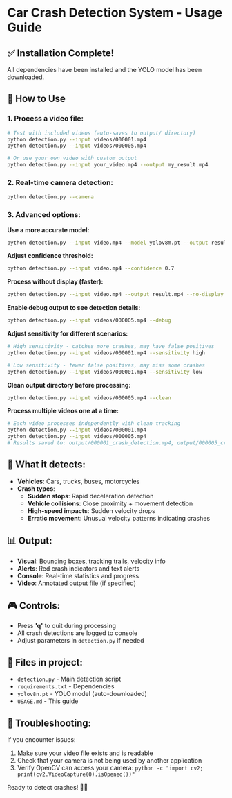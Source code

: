 # Car Crash Detection System - Usage Guide

## ✅ Installation Complete!

All dependencies have been installed and the YOLO model has been downloaded.

## 🚀 How to Use

### 1. Process a video file:
```bash
# Test with included videos (auto-saves to output/ directory)
python detection.py --input videos/000001.mp4
python detection.py --input videos/000005.mp4

# Or use your own video with custom output
python detection.py --input your_video.mp4 --output my_result.mp4
```

### 2. Real-time camera detection:
```bash
python detection.py --camera
```

### 3. Advanced options:

**Use a more accurate model:**
```bash
python detection.py --input video.mp4 --model yolov8m.pt --output result.mp4
```

**Adjust confidence threshold:**
```bash
python detection.py --input video.mp4 --confidence 0.7
```

**Process without display (faster):**
```bash
python detection.py --input video.mp4 --output result.mp4 --no-display
```

**Enable debug output to see detection details:**
```bash
python detection.py --input videos/000005.mp4 --debug
```

**Adjust sensitivity for different scenarios:**
```bash
# High sensitivity - catches more crashes, may have false positives
python detection.py --input videos/000001.mp4 --sensitivity high

# Low sensitivity - fewer false positives, may miss some crashes  
python detection.py --input videos/000001.mp4 --sensitivity low
```

**Clean output directory before processing:**
```bash
python detection.py --input videos/000005.mp4 --clean
```

**Process multiple videos one at a time:**
```bash
# Each video processes independently with clean tracking
python detection.py --input videos/000001.mp4
python detection.py --input videos/000005.mp4
# Results saved to: output/000001_crash_detection.mp4, output/000005_crash_detection.mp4
```

## 🎯 What it detects:

- **Vehicles**: Cars, trucks, buses, motorcycles
- **Crash types**:
  - **Sudden stops**: Rapid deceleration detection
  - **Vehicle collisions**: Close proximity + movement detection  
  - **High-speed impacts**: Sudden velocity drops
  - **Erratic movement**: Unusual velocity patterns indicating crashes

## 📊 Output:

- **Visual**: Bounding boxes, tracking trails, velocity info
- **Alerts**: Red crash indicators and text alerts
- **Console**: Real-time statistics and progress
- **Video**: Annotated output file (if specified)

## 🎮 Controls:

- Press **'q'** to quit during processing
- All crash detections are logged to console
- Adjust parameters in `detection.py` if needed

## 📁 Files in project:

- `detection.py` - Main detection script
- `requirements.txt` - Dependencies
- `yolov8n.pt` - YOLO model (auto-downloaded)
- `USAGE.md` - This guide

## 🔧 Troubleshooting:

If you encounter issues:
1. Make sure your video file exists and is readable
2. Check that your camera is not being used by another application
3. Verify OpenCV can access your camera: `python -c "import cv2; print(cv2.VideoCapture(0).isOpened())"`

Ready to detect crashes! 🚗💥
